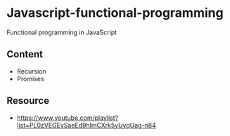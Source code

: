 # Javascript-functional-programming
Functional programming in JavaScript

## Content
- Recursion
- Promises

## Resource
- https://www.youtube.com/playlist?list=PL0zVEGEvSaeEd9hlmCXrk5yUyqUag-n84
